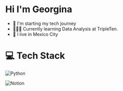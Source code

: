 # Hi I'm Georgina

- 🌱 I'm starting my tech journey 
- 👩🏽‍💻 Currently learning Data Analysis at TripleTen.
- 📍 I live in Mexico City 

# 💻 Tech Stack
<!-- Badges from https://github.com/Ileriayo/markdown-badges -->

![Python](https://img.shields.io/badge/python-3670A0?style=for-the-badge&logo=python&logoColor=ffdd54)

![Notion](https://img.shields.io/badge/Notion-%23000000.svg?style=for-the-badge&logo=notion&logoColor=white)
